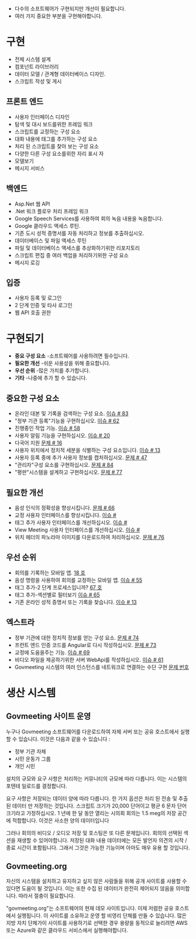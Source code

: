 <!-- Do not edit this file. It was translated by Google. -->

<ul>
<li> 다수의 소프트웨어가 구현되지만 개선이 필요합니다. </li>
<li> 여러 가지 중요한 부분을 구현해야합니다. </li>
</ul><h1> 구현 </h1>
<ul>
<li> 전체 시스템 설계 </li>
<li> 컴포넌트 라이브러리 </li>
<li> 데이터 모델 / 관계형 데이터베이스 디자인. </li>
<li> 스크립트 작성 및 게시 </li>
</ul><h2> 프론트 엔드 </h2>
<ul>
<li> 사용자 인터페이스 디자인 </li>
<li> 탐색 및 대시 보드를위한 프레임 워크 </li>
<li> 스크립트를 교정하는 구성 요소 </li>
<li> 대화 내용에 태그를 추가하는 구성 요소 </li>
<li> 처리 된 스크립트를 찾아 보는 구성 요소 </li>
<li> 다양한 다른 구성 요소를위한 자리 표시 자 </li>
<li> 모델보기 </li>
<li> 메시지 서비스 </li>
</ul><h2> 백엔드 </h2>
<ul>
<li> Asp.Net 웹 API </li>
<li> .Net 워크 플로우 처리 프레임 워크 </li>
<li> Google Speech Services를 사용하여 회의 녹음 내용을 녹음합니다. </li>
<li> Google 클라우드 액세스 루틴. </li>
<li> 기존 도시 성적 증명서를 자동 처리하고 정보를 추출하십시오. </li>
<li> 데이터베이스 및 파일 액세스 루틴 </li>
<li> 파일 및 데이터베이스 액세스를 추상화하기위한 리포지토리 </li>
<li> 스크립트 편집 중 여러 백업을 처리하기위한 구성 요소 </li>
<li> 메시지 로깅 </li>
</ul><h2> 입증 </h2>
<ul>
<li> 사용자 등록 및 로그인 </li>
<li> 2 단계 인증 및 타사 로그인 </li>
<li> 웹 API 호출 권한 </li>
</ul><h1> 구현되기 </h1>
<ul>
<li> <b>중요 구성 요소</b> -소프트웨어를 사용하려면 필수입니다. </li>
<li> <b>필요한 개선</b> -쉬운 사용성을 위해 중요합니다. </li>
<li> <b>우선 순위</b> -많은 가치를 추가합니다. </li>
<li> <b>기타</b> -나중에 추가 할 수 있습니다. </li>
</ul><h2> 중요한 구성 요소 </h2>
<ul>
<li> 온라인 대본 및 기록을 검색하는 구성 요소. <a href="https://github.com/govmeeting/govmeeting/issues/83">이슈
# 83</a> </li>
<li> "정부 기관 등록"기능을 구현하십시오. <a href="https://github.com/govmeeting/govmeeting/issues/62">이슈
# 62</a> </li>
<li> 진행중인 작업 기능. <a href="https://github.com/govmeeting/govmeeting/issues/58">이슈
# 58</a> </li>
<li> 사용자 알림 기능을 구현하십시오. <a href="https://github.com/govmeeting/govmeeting/issues/20">이슈
# 20</a> </li>
<li> 다국어 지원 <a href="https://github.com/govmeeting/govmeeting/issues/16">문제
# 16</a> </li>
<li> 사용자 위치에서 정치적 세분을 식별하는 구성 요소입니다. <a href="https://github.com/govmeeting/govmeeting/issues/13">이슈
# 13</a> </li>
<li> 사용자 등록 중에 추가 사용자 정보를 캡처하십시오. <a href="https://github.com/govmeeting/govmeeting/issues/47">문제
# 47</a> </li>
<li> "관리자"구성 요소를 구현하십시오. <a href="https://github.com/govmeeting/govmeeting/issues/84">문제
# 84</a> </li>
<li> "평판"시스템을 설계하고 구현하십시오. <a href="https://github.com/govmeeting/govmeeting/issues/77">문제
# 77</a> </li>
</ul><h2> 필요한 개선 </h2>
<ul>
<li> 음성 인식의 정확성을 향상시킵니다. <a href="https://github.com/govmeeting/govmeeting/issues/66">문제
# 66</a> </li>
<li> 교정 사용자 인터페이스를 향상시킵니다. <a href="https://github.com/govmeeting/govmeeting/issues/">이슈 #</a> </li>
<li> 태그 추가 사용자 인터페이스를 개선하십시오. <a href="https://github.com/govmeeting/govmeeting/issues/">이슈 #</a> </li>
<li> View Meeting 사용자 인터페이스를 개선하십시오. <a href="https://github.com/govmeeting/govmeeting/issues/">이슈 #</a> </li>
<li> 위치 헤더의 파노라마 이미지를 다운로드하여 처리하십시오. <a href="https://github.com/govmeeting/govmeeting/issues/76">문제
# 76</a> </li>
</ul><h2> 우선 순위 </h2>
<ul>
<li> 회의를 기록하는 모바일 앱. <a href="https://github.com/govmeeting/govmeeting/issues/18">18 호</a> </li>
<li> 음성 명령을 사용하여 회의를 교정하는 모바일 앱. <a href="https://github.com/govmeeting/govmeeting/issues/55">이슈
# 55</a> </li>
<li> 태그 추가-2 단계 프로세스입니까? <a href="https://github.com/govmeeting/govmeeting/issues/67">67 호</a> </li>
<li> 태그 추가-섹션별로 필터보기 <a href="https://github.com/govmeeting/govmeeting/issues/65">이슈
# 65</a> </li>
<li> 기존 온라인 성적 증명서 또는 기록을 찾습니다. <a href="https://github.com/govmeeting/govmeeting/issues/13">이슈
# 13</a> </li>
</ul><h2> 엑스트라 </h2>
<ul>
<li> 정부 기관에 대한 정치적 정보를 얻는 구성 요소. <a href="https://github.com/govmeeting/govmeeting/issues/74">문제
# 74</a> </li>
<li> 프런트 엔드 인증 코드를 Angular로 다시 작성하십시오. <a href="https://github.com/govmeeting/govmeeting/issues/73">문제
# 73</a> </li>
<li> 교정에 도움을주는 기능. <a href="https://github.com/govmeeting/govmeeting/issues/69">이슈
# 69</a> </li>
<li> 비디오 파일을 제공하기위한 서버 WebApi를 작성하십시오. <a href="https://github.com/govmeeting/govmeeting/issues/61">이슈
# 61</a> </li>
<li> Govmeeting 시스템의 여러 인스턴스를 네트워크로 연결하는 수단 구현 <a href="https://github.com/govmeeting/govmeeting/issues/">문제 번호</a> </li>
</ul><h1> 생산 시스템 </h1><h2> Govmeeting 사이트 운영 </h2>
<p> 누구나 Govmeeting 소프트웨어를 다운로드하여 자체 서버 또는 공유 호스트에서 실행할 수 있습니다. 이것은 다음과 같을 수 있습니다 : </p>

<ul>
<li> 정부 기관 자체 </li>
<li> 시민 운동가 그룹 </li>
<li> 개인 시민 </li>
</ul>
<p> 설치의 규모와 요구 사항은 처리하는 커뮤니티의 규모에 따라 다릅니다. 이는 시스템의 포텐테 일로드를 결정합니다. </p>

<p> 요구 사항은 저장되는 데이터 양에 따라 다릅니다. 한 가지 옵션은 처리 된 전송 및 추출 된 데이터 만 저장하는 것입니다. 스크립트 크기가 20,000 단어이고 평균 6 문자 단어 크기라고 가정하십시오. 1 년에 한 달 동안 열리는 시의회 회의는 1.5 meg의 저장 공간에 적합합니다. 이것은 사소한 양의 데이터입니다 </p>

<p> 그러나 회의의 비디오 / 오디오 저장 및 호스팅은 또 다른 문제입니다. 회의의 선택된 섹션을 재생할 수 있어야합니다. 저장된 대화 내용 데이터에는 모든 발언자 의견의 시작 / 종료 시간이 포함됩니다. 그래서 그것은 가능한 기능이며 아마도 매우 유용 할 것입니다. </p>
<h2> Govmeeting.org </h2>
<p> 자신의 시스템을 설치하고 유지하고 싶지 않은 사람들을 위해 공개 사이트를 사용할 수 있다면 도움이 될 것입니다. 이는 또한 수집 된 데이터가 완전히 제어되지 않음을 의미합니다. 따라서 절충이 필요합니다. </p>

<p> "govmeeting.org"는 소프트웨어의 현재 데모 사이트입니다. 이제 저렴한 공유 호스트에서 실행됩니다. 이 사이트를 소유하고 운영 할 비영리 단체를 만들 수 있습니다. 많은 지방 자치 단체가이 사이트를 사용하기로 선택한 경우 용량을 동적으로 늘리려면 AWS 또는 Azure와 같은 클라우드 서비스에서 실행해야합니다. </p>
